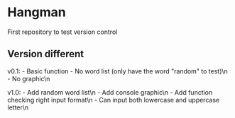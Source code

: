 # Hangman
First repository to test version control

## Version different
v0.1: 
	- Basic function
	- No word list (only have the word "random" to test)\n
	- No graphic\n

v1.0:
	- Add random word list\n
	- Add console graphic\n
	- Add function checking right input format\n
	- Can input both lowercase and uppercase letter\n
